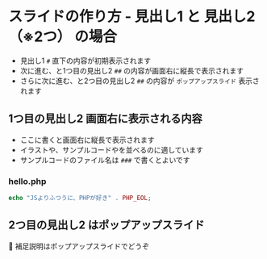 # スライドの作り方 - 見出し1 と 見出し2（※2つ） の場合

+ 見出し1 `#` 直下の内容が初期表示されます
+ 次に進む、と1つ目の見出し2 `##` の内容が画面右に縦長で表示されます
+ さらに次に進む、と2つ目の見出し2 `##` の内容が `ポップアップスライド` 表示されます

## 1つ目の見出し2 画面右に表示される内容

+ ここに書くと画面右に縦長で表示されます
+ イラストや、サンプルコードやを並べるのに適しています
+ サンプルコードのファイル名は `###` で書くとよいです

### hello.php

```php
echo "JSよりふつうに、PHPが好き" . PHP_EOL;
```

## 2つ目の見出し2 はポップアップスライド

💬 補足説明はポップアップスライドでどうぞ
